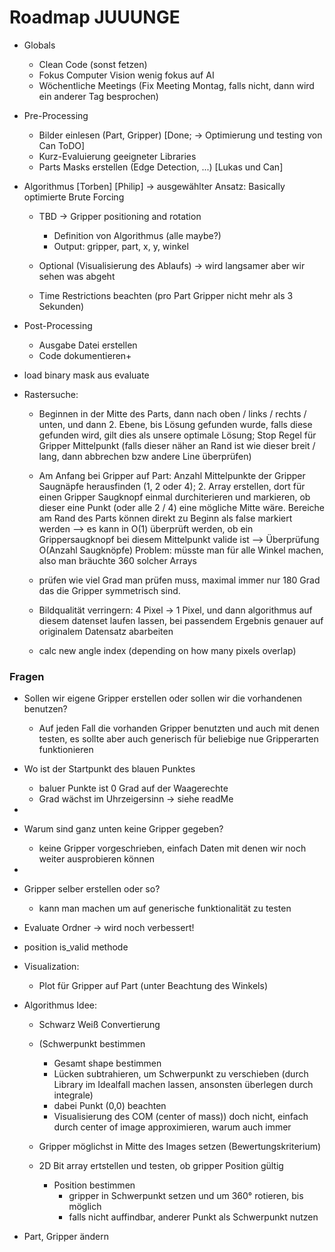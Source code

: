  # Roadmap JUUUNGE

 * Globals
    * Clean Code (sonst fetzen)
    * Fokus Computer Vision wenig fokus auf AI
    * Wöchentliche Meetings (Fix Meeting Montag, falls nicht, dann wird ein anderer Tag besprochen)

 * Pre-Processing
    * Bilder einlesen (Part, Gripper) [Done; -> Optimierung und testing von Can ToDO]
    * Kurz-Evaluierung geeigneter Libraries
    * Parts Masks erstellen (Edge Detection, ...) [Lukas und Can]

 * Algorithmus [Torben] [Philip] -> ausgewählter Ansatz: Basically optimierte Brute Forcing
    * TBD -> Gripper positioning and rotation
        * Definition von Algorithmus (alle maybe?)
        * Output: gripper, part, x, y, winkel
      
    * Optional (Visualisierung des Ablaufs) -> wird langsamer aber wir sehen was abgeht
    * Time Restrictions beachten (pro Part Gripper nicht mehr als 3 Sekunden)

 * Post-Processing
    * Ausgabe Datei erstellen
    * Code dokumentieren+




* load binary mask aus evaluate

* Rastersuche:
   * Beginnen in der Mitte des Parts, dann nach oben / links / rechts / unten, und dann 2. Ebene, bis Lösung gefunden wurde, falls diese        gefunden wird, gilt dies als unsere optimale Lösung; Stop Regel für Gripper Mittelpunkt (falls dieser näher an Rand ist wie dieser breit / lang, dann abbrechen bzw andere Line überprüfen)

   * Am Anfang bei Gripper auf Part: Anzahl Mittelpunkte der Gripper Saugnäpfe herausfinden (1, 2 oder 4); 2. Array erstellen, dort für einen Gripper Saugknopf einmal durchiterieren und markieren, ob dieser eine Punkt (oder alle 2 / 4) eine mögliche Mitte wäre.
   Bereiche am Rand des Parts können direkt zu Beginn als false markiert werden
   --> es kann in O(1) überprüft werden, ob ein Grippersaugknopf bei diesem Mittelpunkt valide ist --> Überprüfung O(Anzahl Saugknöpfe)
   Problem: müsste man für alle Winkel machen, also man bräuchte 360 solcher Arrays

   * prüfen wie viel Grad man prüfen muss, maximal immer nur 180 Grad das die Gripper symmetrisch sind.

   * Bildqualität verringern: 4 Pixel -> 1 Pixel, und dann algorithmus auf diesem datenset laufen lassen, bei passendem Ergebnis genauer auf originalem Datensatz abarbeiten


   * calc new angle index (depending on how many pixels overlap)


### Fragen
* Sollen wir eigene Gripper erstellen oder sollen wir die vorhandenen benutzen?
  * Auf jeden Fall die vorhanden Gripper benutzten und auch mit denen testen, es sollte aber auch generisch für beliebige  nue Gripperarten funktionieren

* Wo ist der Startpunkt des blauen Punktes
  * baluer Punkte ist 0 Grad auf der Waagerechte
  * Grad wächst im Uhrzeigersinn -> siehe readMe
* 
* Warum sind ganz unten keine Gripper gegeben?
  * keine Gripper vorgeschrieben, einfach Daten mit denen wir noch weiter ausprobieren können
* 
* Gripper selber erstellen oder so?
  * kann man machen um auf generische funktionalität zu testen

* Evaluate Ordner -> wird noch verbessert! 

* position is_valid methode

* Visualization:
    * Plot für Gripper auf Part (unter Beachtung des Winkels)

* Algorithmus Idee:
    * Schwarz Weiß Convertierung

    * (Schwerpunkt bestimmen
        * Gesamt shape bestimmen
        * Lücken subtrahieren, um Schwerpunkt zu verschieben
          (durch Library im Idealfall machen lassen, ansonsten überlegen durch integrale)
        * dabei Punkt (0,0) beachten
        * Visualisierung des COM (center of mass)) doch nicht, einfach durch center of image approximieren, warum auch immer
    
    * Gripper möglichst in Mitte des Images setzen (Bewertungskriterium)
    * 2D Bit array ertstellen und testen, ob gripper Position gültig

      * Position bestimmen
        * gripper in Schwerpunkt setzen und um 360° rotieren, bis möglich
        * falls nicht auffindbar, anderer Punkt als Schwerpunkt nutzen

* Part, Gripper ändern



